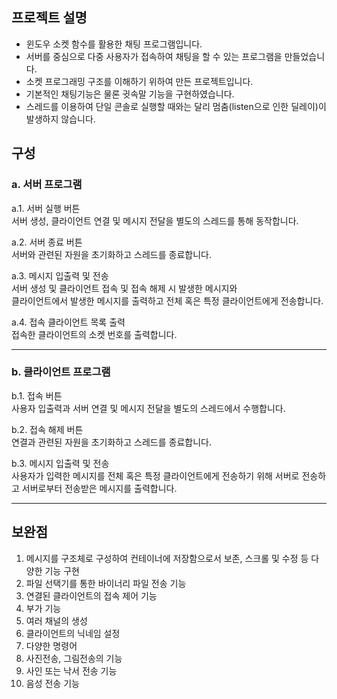 ## 프로젝트 설명
* 윈도우 소켓 함수를 활용한 채팅 프로그램입니다.<br>
* 서버를 중심으로 다중 사용자가 접속하여 채팅을 할 수 있는 프로그램을 만들었습니다.<br>
* 소켓 프로그래밍 구조를 이해하기 위하여 만든 프로젝트입니다.
* 기본적인 채팅기능은 물론 귓속말 기능을 구현하였습니다.
* 스레드를 이용하여 단일 콘솔로 실행할 때와는 달리 멈춤(listen으로 인한 딜레이)이 발생하지 않습니다.

## 구성
### a. 서버 프로그램

a.1. 서버 실행 버튼 <br>
서버 생성, 클라이언트 연결 및 메시지 전달을 별도의 스레드를 통해 동작합니다.

a.2. 서버 종료 버튼<br>
서버와 관련된 자원을 초기화하고 스레드를 종료합니다.

a.3. 메시지 입출력 및 전송<br>
서버 생성 및 클라이언트 접속 및 접속 해제 시 발생한 메시지와<br>
클라이언트에서 발생한 메시지를 출력하고 전체 혹은 특정 클라이언트에게 전송합니다.

a.4. 접속 클라이언트 목록 출력<br>
접속한 클라이언트의 소켓 번호를 출력합니다.
<hr>

### b. 클라이언트 프로그램<br>

b.1. 접속 버튼<br>
사용자 입출력과 서버 연결 및 메시지 전달을 별도의 스레드에서 수행합니다.

b.2. 접속 해제 버튼<br>
연결과 관련된 자원을 초기화하고 스레드를 종료합니다.

b.3. 메시지 입출력 및 전송<br>
사용자가 입력한 메시지를 전체 혹은 특정 클라이언트에게 전송하기 위해 서버로 전송하고
서버로부터 전송받은 메시지를 출력합니다.
<hr>

<h2>보완점</h2>

1. 메시지를 구조체로 구성하여 컨테이너에 저장함으로서 보존, 스크롤 및 수정 등 다양한 기능 구현
2. 파일 선택기를 통한 바이너리 파일 전송 기능
3. 연결된 클라이언트의 접속 제어 기능
4. 부가 기능
5. 여러 채널의 생성
6. 클라이언트의 닉네임 설정
7. 다양한 명령어
8. 사진전송, 그림전송의 기능
9. 사인 또는 낙서 전송 기능
10. 음성 전송 기능
